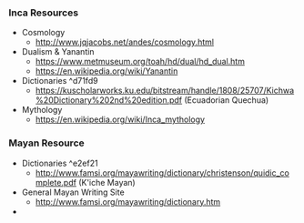 ### Inca Resources
* Cosmology
	* http://www.jqjacobs.net/andes/cosmology.html
* Dualism & Yanantin
	* https://www.metmuseum.org/toah/hd/dual/hd_dual.htm
	* https://en.wikipedia.org/wiki/Yanantin
* Dictionaries ^d71fd9
	* https://kuscholarworks.ku.edu/bitstream/handle/1808/25707/Kichwa%20Dictionary%202nd%20edition.pdf (Ecuadorian Quechua)
* Mythology
	* https://en.wikipedia.org/wiki/Inca_mythology

### Mayan Resource
* Dictionaries ^e2ef21
	* http://www.famsi.org/mayawriting/dictionary/christenson/quidic_complete.pdf (K'iche Mayan)
* General Mayan Writing Site
	* http://www.famsi.org/mayawriting/dictionary.htm
* 